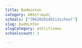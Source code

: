 ```yaml
---
title: Badminton
category: Αθλητισμός
schools: ["7042020140113school"]
slug: badminton
slugCategory: athlitismos
schoolscount: 1

---
```





